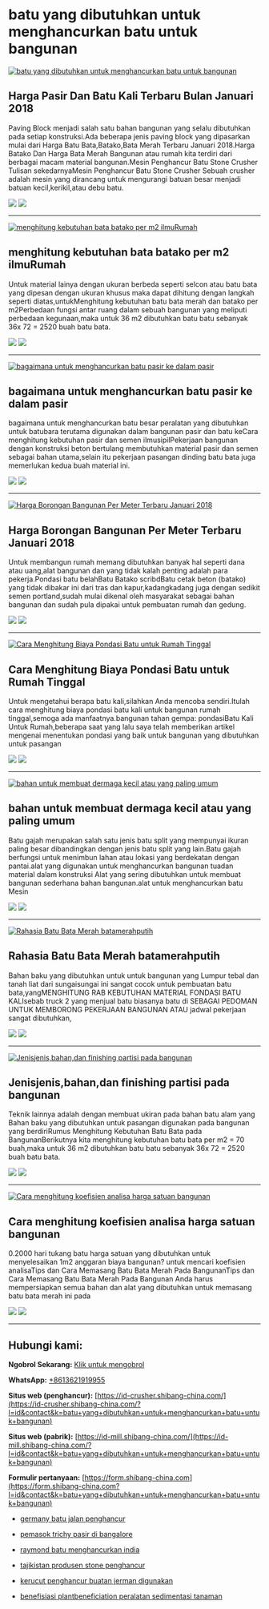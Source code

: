 # batu yang dibutuhkan untuk menghancurkan batu untuk bangunan

<a href="https://swt.shibang-china.com/?l=id&img&k=batu+yang+dibutuhkan+untuk+menghancurkan+batu+untuk+bangunan" target="_blank">![batu yang dibutuhkan untuk menghancurkan batu untuk bangunan](http://static.shibang-china.com/all-800x300/1528.jpg)</a>

## Harga Pasir Dan Batu Kali Terbaru Bulan Januari 2018
Paving Block menjadi salah satu bahan bangunan yang selalu dibutuhkan pada setiap konstruksi.Ada beberapa jenis paving block yang dipasarkan mulai dari Harga Batu Bata,Batako,Bata Merah Terbaru Januari 2018.Harga Batako Dan Harga Bata Merah Bangunan atau rumah kita terdiri dari berbagai macam material bangunan.Mesin Penghancur Batu Stone Crusher Tulisan sekedarnyaMesin Penghancur Batu Stone Crusher Sebuah crusher adalah mesin yang dirancang untuk mengurangi batuan besar menjadi batuan kecil,kerikil,atau debu batu.


<a href="https://whatsapp.shibangsoft.com/WhatsApp.php" target="_blank" title="WhatsApp">![](http://static.shibang-china.com/icon/whatsapp.png)</a> <a href="https://swt.shibang-china.com/?l=id&icon&k=batu+yang+dibutuhkan+untuk+menghancurkan+batu+untuk+bangunan" target="_blank">![](http://static.shibang-china.com/icon/chat-id.png)</a>

---

<a href="https://swt.shibang-china.com/?l=id&img&k=batu+yang+dibutuhkan+untuk+menghancurkan+batu+untuk+bangunan" target="_blank">![menghitung kebutuhan bata batako per m2 ilmuRumah](http://static.shibang-china.com/all-800x300/914.jpg)</a>

## menghitung kebutuhan bata batako per m2 ilmuRumah
Untuk material lainya dengan ukuran berbeda seperti selcon atau batu bata yang dipesan dengan ukuran khusus maka dapat dihitung dengan langkah seperti diatas,untukMenghitung kebutuhan batu bata merah dan batako per m2Perbedaan fungsi antar ruang dalam sebuah bangunan yang meliputi perbedaan kegunaan,maka untuk 36 m2 dibutuhkan batu batu sebanyak 36x 72 = 2520 buah batu bata.


<a href="https://whatsapp.shibangsoft.com/WhatsApp.php" target="_blank" title="WhatsApp">![](http://static.shibang-china.com/icon/whatsapp.png)</a> <a href="https://swt.shibang-china.com/?l=id&icon&k=batu+yang+dibutuhkan+untuk+menghancurkan+batu+untuk+bangunan" target="_blank">![](http://static.shibang-china.com/icon/chat-id.png)</a>

---

<a href="https://swt.shibang-china.com/?l=id&img&k=batu+yang+dibutuhkan+untuk+menghancurkan+batu+untuk+bangunan" target="_blank">![bagaimana untuk menghancurkan batu pasir ke dalam pasir](http://static.shibang-china.com/all-800x300/584.jpg)</a>

## bagaimana untuk menghancurkan batu pasir ke dalam pasir
bagaimana untuk menghancurkan batu besar peralatan yang dibutuhkan untuk batubara terutama digunakan dalam bangunan pasir dan batu keCara menghitung kebutuhan pasir dan semen ilmusipilPekerjaan bangunan dengan konstruksi beton bertulang membutuhkan material pasir dan semen sebagai bahan utama,selain itu pekerjaan pasangan dinding batu bata juga memerlukan kedua buah material ini.


<a href="https://whatsapp.shibangsoft.com/WhatsApp.php" target="_blank" title="WhatsApp">![](http://static.shibang-china.com/icon/whatsapp.png)</a> <a href="https://swt.shibang-china.com/?l=id&icon&k=batu+yang+dibutuhkan+untuk+menghancurkan+batu+untuk+bangunan" target="_blank">![](http://static.shibang-china.com/icon/chat-id.png)</a>

---

<a href="https://swt.shibang-china.com/?l=id&img&k=batu+yang+dibutuhkan+untuk+menghancurkan+batu+untuk+bangunan" target="_blank">![Harga Borongan Bangunan Per Meter Terbaru Januari 2018](http://static.shibang-china.com/all-800x300/636.jpg)</a>

## Harga Borongan Bangunan Per Meter Terbaru Januari 2018
Untuk membangun rumah memang dibutuhkan banyak hal seperti dana atau uang,alat bangunan dan yang tidak kalah penting adalah para pekerja.Pondasi batu belahBatu Batako scribdBatu cetak beton (batako) yang tidak dibakar ini dari tras dan kapur,kadangkadang juga dengan sedikit semen portland,sudah mulai dikenal oleh masyarakat sebagai bahan bangunan dan sudah pula dipakai untuk pembuatan rumah dan gedung.


<a href="https://whatsapp.shibangsoft.com/WhatsApp.php" target="_blank" title="WhatsApp">![](http://static.shibang-china.com/icon/whatsapp.png)</a> <a href="https://swt.shibang-china.com/?l=id&icon&k=batu+yang+dibutuhkan+untuk+menghancurkan+batu+untuk+bangunan" target="_blank">![](http://static.shibang-china.com/icon/chat-id.png)</a>

---

<a href="https://swt.shibang-china.com/?l=id&img&k=batu+yang+dibutuhkan+untuk+menghancurkan+batu+untuk+bangunan" target="_blank">![Cara Menghitung Biaya Pondasi Batu untuk Rumah Tinggal](http://static.shibang-china.com/all-800x300/430.jpg)</a>

## Cara Menghitung Biaya Pondasi Batu untuk Rumah Tinggal
Untuk mengetahui berapa batu kali,silahkan Anda mencoba sendiri.Itulah cara menghitung biaya pondasi batu kali untuk bangunan rumah tinggal,semoga ada manfaatnya.bangunan tahan gempa: pondasiBatu Kali Untuk Rumah,beberapa saat yang lalu saya telah memberikan artikel mengenai menentukan pondasi yang baik untuk bangunan yang dibutuhkan untuk pasangan


<a href="https://whatsapp.shibangsoft.com/WhatsApp.php" target="_blank" title="WhatsApp">![](http://static.shibang-china.com/icon/whatsapp.png)</a> <a href="https://swt.shibang-china.com/?l=id&icon&k=batu+yang+dibutuhkan+untuk+menghancurkan+batu+untuk+bangunan" target="_blank">![](http://static.shibang-china.com/icon/chat-id.png)</a>

---

<a href="https://swt.shibang-china.com/?l=id&img&k=batu+yang+dibutuhkan+untuk+menghancurkan+batu+untuk+bangunan" target="_blank">![bahan untuk membuat dermaga kecil atau yang paling umum](http://static.shibang-china.com/all-800x300/869.jpg)</a>

## bahan untuk membuat dermaga kecil atau yang paling umum
Batu gajah merupakan salah satu jenis batu split yang mempunyai ikuran paling besar dibandingkan dengan jenis batu split yang lain.Batu gajah berfungsi untuk menimbun lahan atau lokasi yang berdekatan dengan pantai.alat yang digunakan untuk menghancurkan bangunan tuadan material dalam konstruksi Alat yang sering dibutuhkan untuk membuat bangunan sederhana bahan bangunan.alat untuk menghancurkan batu Mesin


<a href="https://whatsapp.shibangsoft.com/WhatsApp.php" target="_blank" title="WhatsApp">![](http://static.shibang-china.com/icon/whatsapp.png)</a> <a href="https://swt.shibang-china.com/?l=id&icon&k=batu+yang+dibutuhkan+untuk+menghancurkan+batu+untuk+bangunan" target="_blank">![](http://static.shibang-china.com/icon/chat-id.png)</a>

---

<a href="https://swt.shibang-china.com/?l=id&img&k=batu+yang+dibutuhkan+untuk+menghancurkan+batu+untuk+bangunan" target="_blank">![Rahasia Batu Bata Merah batamerahputih](http://static.shibang-china.com/all-800x300/356.jpg)</a>

## Rahasia Batu Bata Merah batamerahputih
Bahan baku yang dibutuhkan untuk untuk bangunan yang Lumpur tebal dan tanah liat dari sungaisungai ini sangat cocok untuk pembuatan batu bata,yangMENGHITUNG RAB KEBUTUHAN MATERIAL FONDASI BATU KALIsebab truck 2 yang menjual batu biasanya batu di SEBAGAI PEDOMAN UNTUK MEMBORONG PEKERJAAN BANGUNAN ATAU jadwal pekerjaan sangat dibutuhkan,


<a href="https://whatsapp.shibangsoft.com/WhatsApp.php" target="_blank" title="WhatsApp">![](http://static.shibang-china.com/icon/whatsapp.png)</a> <a href="https://swt.shibang-china.com/?l=id&icon&k=batu+yang+dibutuhkan+untuk+menghancurkan+batu+untuk+bangunan" target="_blank">![](http://static.shibang-china.com/icon/chat-id.png)</a>

---

<a href="https://swt.shibang-china.com/?l=id&img&k=batu+yang+dibutuhkan+untuk+menghancurkan+batu+untuk+bangunan" target="_blank">![Jenisjenis,bahan,dan finishing partisi pada bangunan](http://static.shibang-china.com/all-800x300/1291.jpg)</a>

## Jenisjenis,bahan,dan finishing partisi pada bangunan
Teknik lainnya adalah dengan membuat ukiran pada bahan batu alam yang Bahan baku yang dibutuhkan untuk pasangan digunakan pada bangunan yang berdiriRumus Menghitung Kebutuhan Batu Bata pada BangunanBerikutnya kita menghitung kebutuhan batu bata per m2 = 70 buah,maka untuk 36 m2 dibutuhkan batu batu sebanyak 36x 72 = 2520 buah batu bata.


<a href="https://whatsapp.shibangsoft.com/WhatsApp.php" target="_blank" title="WhatsApp">![](http://static.shibang-china.com/icon/whatsapp.png)</a> <a href="https://swt.shibang-china.com/?l=id&icon&k=batu+yang+dibutuhkan+untuk+menghancurkan+batu+untuk+bangunan" target="_blank">![](http://static.shibang-china.com/icon/chat-id.png)</a>

---

<a href="https://swt.shibang-china.com/?l=id&img&k=batu+yang+dibutuhkan+untuk+menghancurkan+batu+untuk+bangunan" target="_blank">![Cara menghitung koefisien analisa harga satuan bangunan](http://static.shibang-china.com/all-800x300/808.jpg)</a>

## Cara menghitung koefisien analisa harga satuan bangunan
0.2000 hari tukang batu harga satuan yang dibutuhkan untuk menyelesaikan 1m2 anggaran biaya bangunan? untuk mencari koefisien analisaTips dan Cara Memasang Batu Bata Merah Pada BangunanTips dan Cara Memasang Batu Bata Merah Pada Bangunan Anda harus mempersiapkan semua bahan dan alat yang dibutuhkan untuk memasang batu bata merah ini pada


<a href="https://whatsapp.shibangsoft.com/WhatsApp.php" target="_blank" title="WhatsApp">![](http://static.shibang-china.com/icon/whatsapp.png)</a> <a href="https://swt.shibang-china.com/?l=id&icon&k=batu+yang+dibutuhkan+untuk+menghancurkan+batu+untuk+bangunan" target="_blank">![](http://static.shibang-china.com/icon/chat-id.png)</a>

---
## Hubungi kami:

**Ngobrol Sekarang:** [Klik untuk mengobrol](https://swt.shibang-china.com?l=id&contact&k=batu+yang+dibutuhkan+untuk+menghancurkan+batu+untuk+bangunan)

**WhatsApp:**  [+8613621919955](https://whatsapp.shibangsoft.com/WhatsApp.php)

**Situs web (penghancur):** [https://id-crusher.shibang-china.com/](https://id-crusher.shibang-china.com/?l=id&contact&k=batu+yang+dibutuhkan+untuk+menghancurkan+batu+untuk+bangunan)

**Situs web (pabrik):** [https://id-mill.shibang-china.com/](https://id-mill.shibang-china.com/?l=id&contact&k=batu+yang+dibutuhkan+untuk+menghancurkan+batu+untuk+bangunan)

**Formulir pertanyaan:** [https://form.shibang-china.com](https://form.shibang-china.com?l=id&contact&k=batu+yang+dibutuhkan+untuk+menghancurkan+batu+untuk+bangunan)

* [germany batu jalan penghancur](../31/germany%20batu%20jalan%20penghancur.md)

* [pemasok trichy pasir di bangalore](../40/pemasok%20trichy%20pasir%20di%20bangalore.md)

* [raymond batu menghancurkan india](../38/raymond%20batu%20menghancurkan%20india.md)

* [tajikistan produsen stone penghancur](../39/tajikistan%20produsen%20stone%20penghancur.md)

* [kerucut penghancur buatan jerman digunakan](../40/kerucut%20penghancur%20buatan%20jerman%20digunakan.md)

* [benefisiasi plantbeneficiation peralatan sedimentasi tanaman](../38/benefisiasi%20plantbeneficiation%20peralatan%20sedimentasi%20tanaman.md)
